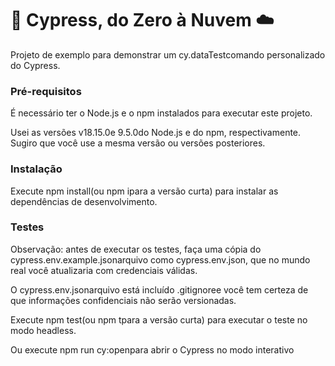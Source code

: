 # 🌲 Cypress, do Zero à Nuvem ☁️

Projeto de exemplo para demonstrar um cy.dataTestcomando personalizado do Cypress.

### Pré-requisitos
É necessário ter o Node.js e o npm instalados para executar este projeto.

Usei as versões v18.15.0e 9.5.0do Node.js e do npm, respectivamente. Sugiro que você use a mesma versão ou versões posteriores.

### Instalação
Execute npm install(ou npm ipara a versão curta) para instalar as dependências de desenvolvimento.

### Testes
Observação: antes de executar os testes, faça uma cópia do cypress.env.example.jsonarquivo como cypress.env.json, que no mundo real você atualizaria com credenciais válidas.

O cypress.env.jsonarquivo está incluído .gitignoree você tem certeza de que informações confidenciais não serão versionadas.

Execute npm test(ou npm tpara a versão curta) para executar o teste no modo headless.

Ou execute npm run cy:openpara abrir o Cypress no modo interativo